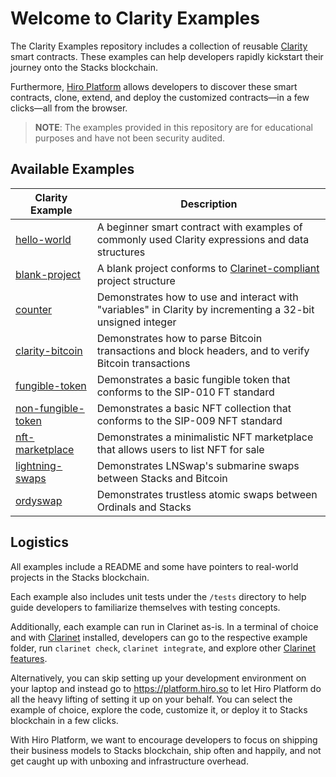 # Welcome to Clarity Examples

The Clarity Examples repository includes a collection of reusable [Clarity](https://clarity-lang.org/) smart contracts. These examples can help developers rapidly kickstart their journey onto the Stacks blockchain.

Furthermore, [Hiro Platform](https://platform.hiro.so/) allows developers to discover these smart contracts, clone, extend, and deploy the customized contracts—in a few clicks—all from the browser.

> **NOTE**: The examples provided in this repository are for educational purposes and have not been security audited.

## Available Examples

| Clarity Example             | Description                                     |
| --------------------------- | -------------------------------------------------------- |
|[hello-world](/examples/hello-world/)                  | A beginner smart contract with examples of commonly used Clarity expressions and data structures                                     |
|[blank-project](/examples/blank-project)               | A blank project conforms to [Clarinet-compliant](https://docs.hiro.so/clarinet/how-to-guides/how-to-create-new-project) project structure |
|[counter](/examples/counter/)                     | Demonstrates how to use and interact with "variables" in Clarity by incrementing a 32-bit unsigned integer                  |
|[clarity-bitcoin](/examples/clarity-bitcoin/)          | Demonstrates how to parse Bitcoin transactions and block headers, and to verify Bitcoin transactions                                 |
|[fungible-token](/examples/fungible-token/)            | Demonstrates a basic fungible token that conforms to the SIP-010 FT standard       |
|[non-fungible-token](/examples/non-fungible-token/)    | Demonstrates a basic NFT collection that conforms to the SIP-009 NFT standard      |
|[nft-marketplace](/examples/nft-marketplace/)          | Demonstrates a minimalistic NFT marketplace that allows users to list NFT for sale |
|[lightning-swaps](/examples/lightning-swaps/)          | Demonstrates LNSwap's submarine swaps between Stacks and Bitcoin                   |
|[ordyswap](/examples/ordyswap/)                        | Demonstrates trustless atomic swaps between Ordinals and Stacks                    |

## Logistics

All examples include a README and some have pointers to real-world projects in the Stacks blockchain.

Each example also includes unit tests under the `/tests` directory to help guide developers to familiarize themselves with testing concepts.

Additionally, each example can run in Clarinet as-is. In a terminal of choice and with [Clarinet](https://docs.hiro.so/clarinet/getting-started) installed, developers can go to the respective example folder, run `clarinet check`, `clarinet integrate`, and explore other [Clarinet features](https://docs.hiro.so/clarinet/introduction).

Alternatively, you can skip setting up your development environment on your laptop and instead go to https://platform.hiro.so to let Hiro Platform do all the heavy lifting of setting it up on your behalf. You can select the example of choice, explore the code, customize it, or deploy it to Stacks blockchain in a few clicks. 

With Hiro Platform, we want to encourage developers to focus on shipping their business models to Stacks blockchain, ship often and happily, and not get caught up with unboxing and infrastructure overhead.
